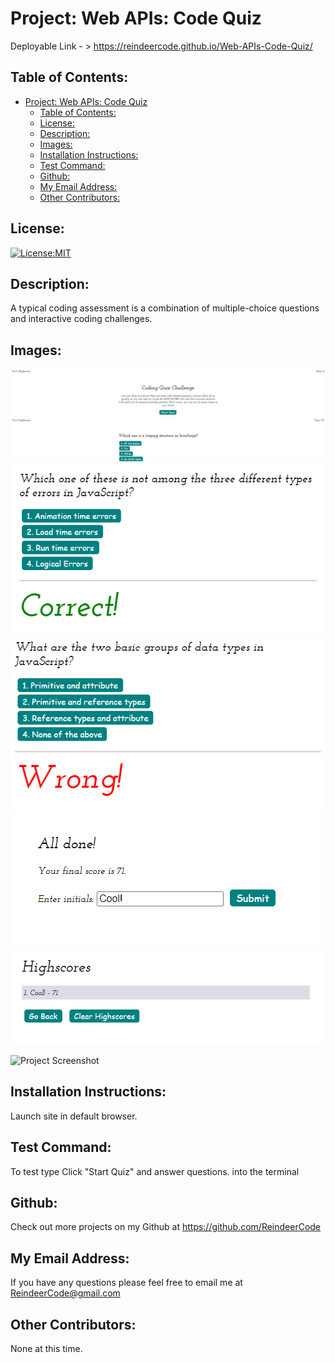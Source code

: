 # Project: Web APIs: Code Quiz

  Deployable Link - > https://reindeercode.github.io/Web-APIs-Code-Quiz/


## Table of Contents: 
- [Project: Web APIs: Code Quiz](#project-web-apis-code-quiz)
  - [Table of Contents:](#table-of-contents)
  - [License:](#license)
  - [Description:](#description)
  - [Images:](#images)
  - [Installation Instructions:](#installation-instructions)
  - [Test Command:](#test-command)
  - [Github:](#github)
  - [My Email Address:](#my-email-address)
  - [Other Contributors:](#other-contributors)

## License:
[![License:MIT](https://img.shields.io/badge/License-MIT-yellow.svg)](https://opensource.org/licenses/MIT)

## Description:
A typical coding assessment is a combination of multiple-choice questions and interactive coding challenges.

## Images:

![Project Screenshot](./Assets/LaunchPage.png)
![Project Screenshot](./Assets/AskQuestionExample.png)
![Project Screenshot](./Assets/CorrectAnswerExample.png)
![Project Screenshot](./Assets/WrongAnswerExample.png)
![Project Screenshot](./Assets/FinishPageExample.png)
![Project Screenshot](./Assets/HighScoreExample.png)


![Project Screenshot](./imagePathHere.png)

## Installation Instructions: 
Launch site in default browser.

## Test Command: 
To test type Click "Start Quiz" and answer questions. into the terminal

## Github: 
Check out more projects on my Github at https://github.com/ReindeerCode

## My Email Address:
If you have any questions please feel free to email me at ReindeerCode@gmail.com

## Other Contributors:
None at this time.
